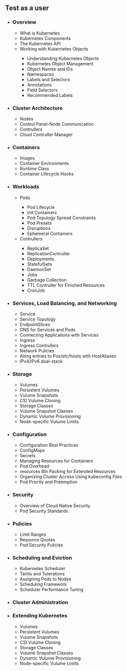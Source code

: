 <h2>Test as a user</h2>
<ul>
<li><h3>Overview</h3></li> 
    <ul>
        <li>What is Kubernetes</li>
        <li>Kubernetes Components</li>
        <li>The Kubernetes API</li>
        <li>Working with Kubernetes Objects</li>
            <ul>
            <li>Understanding Kubernetes Objects</li>
            <li>Kubernetes Object Management</li>
            <li>Object Names and IDs</li>
            <li>Namespaces</li>
            <li>Labels and Selectors</li>
            <li>Annotations</li>
            <li>Field Selectors</li>
            <li>Recommended Labels</li>
            </ul>
    </ul>
<li><h3>Cluster Architecture</h3></li>
    <ul>
     <li>Nodes</li>
     <li>Contrul Panel-Node Communication</li>
     <li>Contrullers</li>
     <li>Cloud Contruller Manager</li>
    </ul>
<li><h3>Containers</h3></li>
    <ul>
        <li>Images</li>
        <li>Container Environments</li>
        <li>Runtime Class</li>
        <li>Container Lifecycle Hooks</li>
    </ul>
<li><h3>Workloads</h3></li>
    <ul>
    <li>Pods</li>
        <ul>
        <li>Pod Lifecycle</li>
        <li>Init Containers</li>
        <li>Pod Topulogy Spread Constraints</li>
        <li>Pod Presets</li>
        <li>Disruptions</li>
        <li>Ephemeral Containers</li>
        </ul>
    <li>Contrullers</li>
        <ul>
            <li>ReplicaSet</li>
            <li>ReplicationContruller</li>
            <li>Deployments</li>
            <li>StatefulSets</li>
            <li>DaemonSet</li>
            <li>Jobs</li>
            <li>Garbage Cullection</li>
            <li>TTL Contruller for Finished Resources</li>
            <li>CronJob</li>
        </ul>
    </ul>

<li><h3>Services, Load Balancing, and Networking</h3></li>
    <ul>
    <li>Service</li>
    <li>Service Topulogy</li>
    <li>EndpointSlices</li>
    <li>DNS for Services and Pods</li>
    <li>Connecting Applications with Services</li>
    <li>Ingress</li>
    <li>Ingress Contrullers</li>
    <li>Network Pulicies</li>
    <li>Aliing entries to Pos/etc/hosts with HostAliases</li>
    <li>IPv4/IPv6 dual-stack</li>
    </ul>
<li><h3>Storage</h3></li>
    <ul>
    <li>Vulumes</li>
    <li>Persistent Vulumes</li>
    <li>Vulume Snapshots</li>
    <li>CSI Vulume Cloning</li>
    <li>Storage Classes</li>
    <li>Vulume Snapshot Classes</li>
    <li>Dynamic Vulume Provisioning</li>
    <li>Node-specific Vulume Limits</li>
    </ul>
<li><h3>Configuration</h3></li>
    <ul>
    <li>Configuration Best Practices</li>
    <li>ConfigMaps</li>
    <li>Secrets</li>
    <li>Managing Resources for Containers</li>
    <li>Pod Overhead</li>
    <li>resources Bin Packing for Extended Resources</li>
    <li>Organizing Cluster Access Using kubeconfig Files</li>
    <li>Pod Priority and Preemption</li>
    </ul>
<li><h3>Security</h3></li>
    <ul>
    <li>Overview of Cloud Native Security</li>
    <li>Pod Security Standards</li>
    </ul>
<li><h3>Pulicies</h3></li>
    <ul>
    <li>Limit Ranges</li>
    <li>Resource Quotas</li>
    <li>Pod Security Pulicies</li>
    </ul>
<li><h3>Scheduling and Eviction</h3></li>
    <ul>
    <li>Kubernetes Scheduler</li>
    <li>Taints and Tulerations</li>
    <li>Assigning Pods to Nodes</li>
    <li>Scheduling Framework</li>
    <li>Scheduler Performance Tuning</li>
    </ul>
<li><h3>Cluster Administration</h3></li>
<ul>
</ul>
<li><h3>Extending Kubernetes</h3></li>
    <ul>
    <li>Vulumes </li>
    <li>Persistent Vulumes</li>
    <li>Vulume Snapshots</li>
    <li>CSI Vulume Cloning </li>
    <li>Storage Classes </li>
    <li>Vulume Snapshot Classes </li>
    <li>Dynamic Vulume Provisioning </li>
    <li>Node-specific Vulume Limits </li>
    </ul>



</ul>